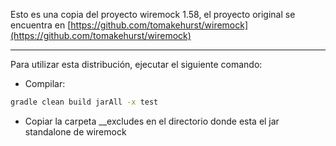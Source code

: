 Esto es una copia del proyecto wiremock 1.58, el proyecto original se encuentra en [https://github.com/tomakehurst/wiremock](https://github.com/tomakehurst/wiremock) 

--- 

Para utilizar esta distribución, ejecutar el siguiente comando: 

* Compilar:
```bash
gradle clean build jarAll -x test
```

* Copiar la carpeta __excludes en el directorio donde esta el jar standalone de wiremock